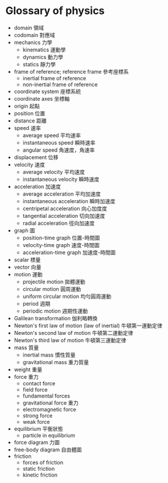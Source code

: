 # Glossary of physics
* domain 領域
* codomain 對應域
* mechanics 力學
  * kinematics 運動學
  * dynamics 動力學
  * statics 靜力學
* frame of reference; reference frame 參考座標系
  * inertial frame of reference
  * non-inertial frame of reference
* coordinate system 座標系統
* coordinate axes 坐標軸
* origin 起點
* position 位置
* distance 距離
* speed 速率
  * average speed 平均速率
  * instantaneous speed 瞬時速率
  * angular speed 角速度，角速率
* displacement 位移
* velocity 速度
  * average velocity 平均速度
  * instantaneous velocity 瞬時速度
* acceleration 加速度
  * average acceleration 平均加速度
  * instantaneous acceleration 瞬時加速度
  * centripetal acceleration 向心加度度
  * tangential acceleration 切向加速度
  * radial acceleration 徑向加速度
* graph 圖
  * position-time graph 位置-時間圖
  * velocity-time graph 速度-時間圖
  * acceleration-time graph 加速度-時間圖
* scalar 標量
* vector 向量
* motion 運動
  * projectile motion 拋體運動
  * circular motion 圓周運動
  * uniform circular motion 均勻圓周運動
  * period 週期
  * periodic motion 週期性運動
* Galilean transformation 伽利略轉換
* Newton's first law of motion (law of inertial) 牛頓第一運動定律
* Newton's second law of motion 牛頓第二運動定律
* Newton's third law of motion 牛頓第三運動定律
* mass 質量
  * inertial mass 慣性質量
  * gravitational mass 重力質量
* weight 重量
* force 重力
  * contact force
  * field force
  * fundamental forces
  * gravitational force 重力
  * electromagnetic force
  * strong force
  * weak force
* equilibrium 平衡狀態
  * particle in equilibrium
* force diagram 力圖
* free-body diagram 自由體圖
* friction
  * forces of friction
  * static friction
  * kinetic friction
